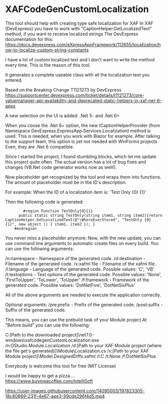 # XAFCodeGenCustomLocalization

This tool should help with creating type safe localization for XAF
In XAF (DevExpress) you have to work with "CaptionHelper.GetLocalizedText" method, if you want to receive localized strings
The DevExpress documentation for this: https://docs.devexpress.com/eXpressAppFramework/112655/localization/how-to-localize-custom-string-constants


I have a lot of custom localized text and I don't want to write the method every time.
This is the reason of this tool.

It generates a complete useable class with all the localization text you entered.

Based on the Breaking Change T1121273 by DevExpress
https://supportcenter.devexpress.com/ticket/details/t1121273/core-valuemanager-api-availability-and-deprecated-static-helpers-in-xaf-net-6-apps

A new selection on the UI is added:
.Net 5- and .Net 6+

When you coose the .Net 6+ option, the new ICaptionHelperProvider (from Namespace DevExpress.ExpressApp.Services.Localization) method is used.
This is needed, when you work with Blazor for example. After talking to the support team, this option is yet not needed with WinForms projects
Even, they are .Net 6 compatible.

Since I started the project, I found stumbling blocks, which let me update this project quite often.
The actual version has a lot of bug fixes and changes (VB.Net code generator works now as well!).

Now placeholder get recognized by the tool and wraps them into functions.
The amount of placeholder must be in the ID's description.

For example: When the ID of a localization item is: 'Test Only {0} {1}'

Then the following code is generated:

            #region Function TestOnly{0}{1}
		  public static string TestOnly(string item1, string item2){return CaptionHelper.GetLocalizedText(@"\WhereEverStored", "TestOnly {0} {1}", new object () { item1, item2 }); }
		#endregion

You never miss a placeholder anymore.
Now, with the new update, you can use command line arguments to automatic create files on every build.
You can use the following arguments:

 /n:namespace     - Namespace of the generated code.
 /d:destination   - Filename of the generated code.
 /x:xafml file    - Filename of the xafml file.
 /l:language      - Language of the generated code.     Possible values: 'C', 'VB'
 /t:textoptions   - Text options of the generated code. Possible values: 'None', 'FirstToUpper', 'ToLower', 'ToUpper'
 /f:framework     - Framework of the generated code.    Possible values: 'DotNetFive', 'DotNetSixPlus'

All of the above arguments are needed to execute the application correctly.

Optional arguments:
 /pre:prefix      - Prefix of the generated code.
 /post:suffix     - Suffix of the generated code.

 This means, you can use the prebuild task of your Module project
 At "Before build" you can use the following:

 C:[Path to the downloaded project]\net7.0-windows\xafcodegenCustomLocalization.exe 
 /n:OStudio.Module.Localization 
 /d:[Path to your XAF Module project (where the file get's generated)]\Module\Localization.cs 
 /x:[Path to your XAF Module project]\Model.DesignedDiffs.xafml 
 /l:C 
 /t:None 
 /f:DotNetSixPlus
       

Everybody is welcome this tool for free (MIT License)

I would be happy to get a pizza.... https://www.buymeacoffee.com/IntelliSoft



https://user-images.githubusercontent.com/14095003/197823305-18c80869-231f-4e67-aee3-99cde296f4d5.mp4

